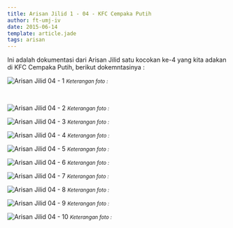 ```yaml
---
title: Arisan Jilid 1 - 04 - KFC Cempaka Putih
author: ft-umj-iv
date: 2015-06-14
template: article.jade
tags: arisan
---
```


Ini adalah dokumentasi dari Arisan Jilid satu kocokan ke-4 yang kita adakan di KFC Cempaka Putih, berikut dokemntasinya :

![Arisan Jilid 04 - 1](Arisan-Jilid-04-1.jpg)
<small>_Keterangan foto :_</small>

<br/>
<div class="more"></div>

![Arisan Jilid 04 - 2](Arisan-Jilid-04-2.jpg)
<small>_Keterangan foto :_</small>

![Arisan Jilid 04 - 3](Arisan-Jilid-04-3.jpg)
<small>_Keterangan foto :_</small>

![Arisan Jilid 04 - 4](Arisan-Jilid-04-4.jpg)
<small>_Keterangan foto :_</small>

![Arisan Jilid 04 - 5](Arisan-Jilid-04-5.jpg)
<small>_Keterangan foto :_</small>

![Arisan Jilid 04 - 6](Arisan-Jilid-04-6.jpg)
<small>_Keterangan foto :_</small>

![Arisan Jilid 04 - 7](Arisan-Jilid-04-7.jpg)
<small>_Keterangan foto :_</small>

![Arisan Jilid 04 - 8](Arisan-Jilid-04-8.jpg)
<small>_Keterangan foto :_</small>

![Arisan Jilid 04 - 9](Arisan-Jilid-04-9.jpg)
<small>_Keterangan foto :_</small>

![Arisan Jilid 04 - 10](Arisan-Jilid-04-10.jpg)
<small>_Keterangan foto :_</small>